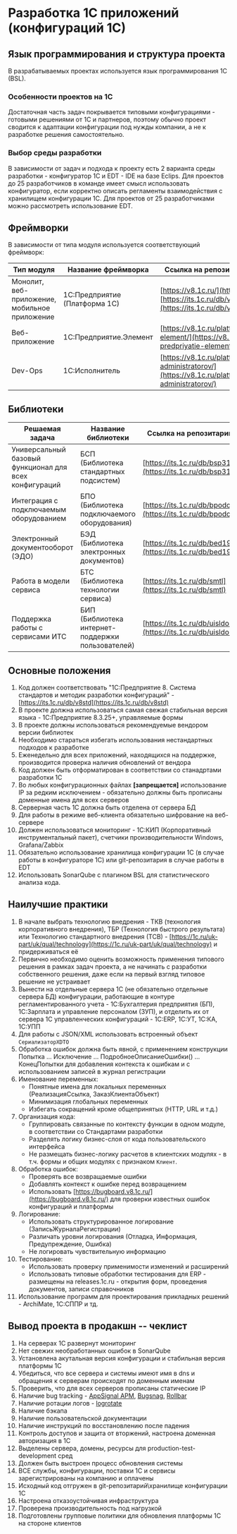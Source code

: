 # Разработка 1C приложений (конфигураций 1С)

## Язык программирования и структура проекта

В разрабатываемых проектах используется язык программирования 1C (BSL).

### Особенности проектов на 1С
Достаточная часть задач покрывается типовыми конфигурациями - готовыми решениями от 1С и партнеров, поэтому обычно проект сводится к адаптации конфигурации под нужды компании, а не к разработке решения самостоятельно.

### Выбор среды разработки
В зависимости от задач и подхода к проекту есть 2 варианта среды разработки - конфигуратор 1С и EDT - IDE на базе Eclips.
Для проектов до 25 разработчиков в команде имеет смысл использовать конфигуратор, если корректно описать регламенты взаимодействия с хранилищем конфигурации 1С.
Для проектов от 25 разработчиками можно рассмотреть использование EDT.

## Фреймворки

В зависимости от типа модуля используется соответствующий фреймворк:

| **Тип модуля**                                 | **Название фреймворка**                               | **Ссылка на репозитарий и документацию**                       |
| ---------------------------------------------- | ----------------------------------------------------- | -------------------------------------------------------------- |
| Монолит, веб-приложение, мобильное приложение  | 1С:Предприятие (Платформа 1С)                         | [https://v8.1c.ru/](https://v8.1c.ru/), [https://its.1c.ru/db/v838doc/browse/13/-1/5](https://its.1c.ru/db/v838doc/browse/13/-1/5) |
| Веб-приложение                                 | 1С:Предприятие.Элемент                                | [https://v8.1c.ru/platforma/1s-predpriyatie-element/](https://v8.1c.ru/platforma/1s-predpriyatie-element/)            |
| Dev-Ops                                        | 1С:Исполнитель                                        | [https://v8.1c.ru/platforma/1s-ispolnitel-dlya-administratorov/](https://v8.1c.ru/platforma/1s-ispolnitel-dlya-administratorov/)            |


## Библиотеки

| **Решаемая задача**                            | **Название библиотеки**                               | **Ссылка на репозитарий и документацию**                       |
| ---------------------------------------------- | ----------------------------------------------------- | -------------------------------------------------------------- |
| Универсальный базовый функционал для всех конфигураций | БСП (Библиотека стандартных подсистем)        | [https://its.1c.ru/db/bsp3110doc](https://its.1c.ru/db/bsp3110doc)|                                                
| Интеграция с подключаемым оборудованием        | БПО (Библиотека подключаемого оборудования)           | [https://its.1c.ru/db/bpodoc](https://its.1c.ru/db/bpodoc)     |
| Электронный документооборот (ЭДО)              | БЭД (Библиотека электронных документов)               | [https://its.1c.ru/db/bed1914doc](https://its.1c.ru/db/bed1914doc)|
| Работа в модели сервиса                        | БТС (Библиотека технологии сервиса)                   | [https://its.1c.ru/db/smtl](https://its.1c.ru/db/smtl)       |
| Поддержка работы с сервисами ИТС               | БИП (Библиотека интернет-поддержки пользователей)     | [https://its.1c.ru/db/uisldoc#content:372:hdoc](https://its.1c.ru/db/uisldoc#content:372:hdoc)    |

## Основные положения

1. Код должен соответствовать "1С:Предприятие 8. Система стандартов и методик разработки конфигураций" - [https://its.1c.ru/db/v8std](https://its.1c.ru/db/v8std)
2. В проекте должна использоваться самая свежая стабильная версия языка - 1С:Предприятие 8.3.25+, управляемые формы
3. В проекте должны использоваться рекомендуемые вендором версии библиотек
4. Необходимо стараться избегать использования нестандартных подходов к разработке
5. Еженедельно для всех приложений, находящихся на поддержке, производится проверка наличия обновлений от вендора
6. Код должен быть отформатирован в соответствии со станадртами разработки 1С
7. Во любых конфигурационных файлах **[запрещается]** использование IP за редким исключением - обязательно должны быть прописаны доменные имена для всех серверов
8. Серверная часть 1С должна быть отделена от сервера БД
9. Для работы в режиме веб-клиента обязательно шифрование на веб-сервере
10. Должен использоваться мониторинг - 1С:КИП (Корпоративный инструментальный пакет), счетчики производительности Windows, Grafana/Zabbix
11. Обязательно использование хранилища конфигурации 1С (в случае работы в конфигураторе 1С) или git-репозитария в случае работы в EDT
12. Использовать SonarQube с плагином BSL для статистического анализа кода.

## Наилучшие практики

1. В начале выбрать технологию внедрения - ТКВ (технология корпоративного внедрения), ТБР (Технология быстрого результата) или Технологию стандартного внедрения (ТСВ) - [https://1c.ru/uk-part/uk/qual/technology](https://1c.ru/uk-part/uk/qual/technology) и придерживаться её
2. Первично необходимо оценить возможность применения типового решения в рамках задач проекта, а не начинать с разработки собственного решения, даже если на первый взгляд типовое решение не устраивает
3. Вынести на отдельные сервера 1С (не обязательно отдельные сервера БД) конфигурации, работающие в контуре регламентированного учета - 1С:Бухгалтерия предприятия (БП), 1С:Зарплата и управление персоналом (ЗУП), и отделить их от сервера 1С управленческих конфигураций - 1С:ERP, 1C:УТ, 1С:КА, 1С:УПП
4. Для работы с JSON/XML использовать встроенный объект `СериализаторXDTO`
5.  Обработка ошибок должна быть явной, с применением конструкции Попытка ... Исключение ... ПодробноеОписаниеОшибки() ... КонецПопытки для добавления контекста к ошибкам и с использованием записей в журнал регистрации
6. Именование переменных:
   - Понятные имена для локальных переменных (РеализацияСсылка, ЗаказКлиентаОбъект)
   - Минимизация глобальных переменных
   - Избегать сокращений кроме общепринятых (HTTP, URL и т.д.)
7. Организация кода:
   - Группировать связанные по контексту функции в одном модуле, в соответствии со Стандартами разработки
   - Разделять логику бизнес-слоя от кода пользовательского интерфейса
   - Не размещать бизнес-логику расчетов в клиентских модулях - в т.ч. формы и общих модулях с признаком `Клиент`.
8. Обработка ошибок:
   - Проверять все возвращаемые ошибки
   - Добавлять контекст к ошибке перед возвращением
   - Использовать [https://bugboard.v8.1c.ru/](https://bugboard.v8.1c.ru/) для проверки известных ошибок конфигураций и платформы
9. Логирование:
   - Использовать структурированное логирование (ЗаписьЖурналаРегистрации)
   - Различать уровни логирования (Отладка, Информация, Предупреждение, Ошибка)
   - Не логировать чувствительную информацию
10. Тестирование:
    - Использовать проверку применимости изменений и расширений
    - Использовать типовые обработки тестирования для ERP - размещены на releases.1c.ru - открытия форм, проведения документов, записи справочников
11. Использование программ для проектирования прикладных решений - ArchiMate, 1C:СППР и тд.

## Вывод проекта в продакшн -- чеклист

1. На серверах 1С развернут мониторинг
2. Нет свежих необработанных ошибок в SonarQube
3. Установлена акутальная версия конфигурации и стабильная версия платформы 1С
4. Убедиться, что все сервера и системы имеют имя в dns и обращения к серверам происходят по доменным именам
5. Проверить, что для всех серверов прописаны статические IP
6. Наличие bug tracking - [AppSignal APM](https://appsignal.com), [Bugsnag](https://www.bugsnag.com), [Rollbar](http://rollbar.com/)
7. Наличие ротации логов - [logrotate](https://www.systutorials.com/docs/linux/man/5-logrotate.conf/)
8. Наличие бэкапа
9. Наличие пользовательской документации
10. Наличие инструкций по восстановлению после падения
11. Контроль доступов и защита от вторжений, настроена доменная авторизация в 1С
12. Выделены сервера, домены, ресурсы для production-test-development сред
13. Должен быть выстроен процесс обновления системы
14. ВСЕ службы, конфигурации, поставки 1С и сервисы зарегистрированы на компанию и оплачены
15. Исходный код отгружен в git-репозитарий\хранилище конфигурации 1С
16. Настроена отказоустойчивая инфраструктура
17. Проверена производительность под нагрузкой
18. Подготовлены групповые политики для обновления платформы 1С на стороне клиентов

